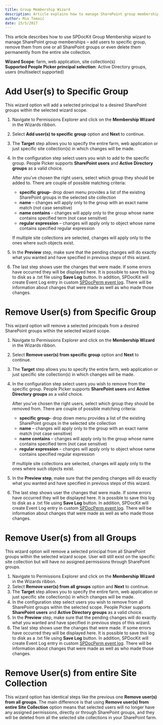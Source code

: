 ```yaml
---
title: Group Membership Wizard
description: Article explains how to manage SharePoint group memberships
author: Mia Tomaić
date: 25/5/2017
---
```


This article describes how to use SPDocKit Group Membership wizard to manage SharePoint group memberships – add users to specific group, remove them from one or all SharePoint groups or even delete them permanently from the entire site collection.

**Wizard Scope**: farm, web application, site collection(s)  
**Supported People Picker principal selection**: Active Directory groups, users (multiselect supported)

# Add User(s) to Specific Group
This wizard option will add a selected principal to a desired SharePoint groups within the selected wizard scope.
1. Navigate to Permissions Explorer and click on the **Membership Wizard** in the Wizards ribbon.  
2. Select **Add user(s) to specific group** option and **Next** to continue.
3. The **Target** step allows you to specify the entire farm, web application  or just specific site collection(s) in which changes will be made.
4. In the configuration step select users you wish to add to the specific group. People Picker supports **SharePoint users** and **Active Directory groups** as a valid choice.

    After you’ve chosen the right users, select which group they should be added to. There are couple of possible matching criteria:

    * **specific group**– drop down menu provides a list of the existing SharePoint groups in the selected site collection
    * **name** – changes will apply only to the group with an exact name match (not case sensitive)
    * **name contains** – changes will apply only to the group whose name contains specified term (not case sensitive)
    * **regular expression** – changes will apply only to object whose name contains specified regular expression

    If multiple site collections are selected, changes will apply only to the ones where such objects exist.

5. In the **Preview** step, make sure that the pending changes will do exactly what you wanted and have specified in previous steps of this wizard.
6. The last step shows user the changes that were made. If some errors have occurred they will be displayed here. It is possible to save this log to disk as a .txt file using **Save Log** button. In addition, SPDocKit will create Event Log entry in custom [SPDocPerm event log](#internal/permission-management/spdockit-permission-management-event-log). There will be information about changes that were made as well as who made those changes.

# Remove User(s) from Specific Group

This wizard option will remove a selected principals from a desired SharePoint groups within the selected wizard scope.

1. Navigate to Permissions Explorer and click on the **Membership Wizard** in the Wizards ribbon.
2. Select **Remove user(s) from specific group** option and **Next** to continue.
3. The **Target** step allows you to specify the entire farm, web application or just specific site collection(s) in which changes will be made.
4.  In the configuration step select users you wish to remove from the specific group. People Picker supports **SharePoint users** and **Active Directory groups** as a valid choice.

    After you’ve chosen the right users, select which group they should be removed from. There are couple of possible matching criteria:

    * **specific group**– drop down menu provides a list of the existing SharePoint groups in the selected site collection
    * **name** – changes will apply only to the group with an exact name match (not case sensitive)
    * **name contains** – changes will apply only to the group whose name contains specified term (not case sensitive)
    * **regular expression** – changes will apply only to object whose name contains specified regular expression

    If multiple site collections are selected, changes will apply only to the ones where such objects exist.

5. In the **Preview step**, make sure that the pending changes will do exactly what you wanted and have specified in previous steps of this wizard.

6. The last step shows user the changes that were made. If some errors have occurred they will be displayed here. It is possible to save this log to disk as a .txt file using **Save Log** button. In addition, SPDocKit will create Event Log entry in custom [SPDocPerm event log](#internal/permission-management/spdockit-permission-management-event-log). There will be information about changes that were made as well as who made those changes.

# Remove User(s) from all Groups
This wizard option will remove a selected principal from all SharePoint groups within the selected wizard scope. User will still exist on the specific site collection but will have no assigned permissions through SharePoint groups.
1.  Navigate to Permissions Explorer and click on the **Membership Wizard** in the Wizards ribbon.
2.  Select **Remove user(s) from all groups** option and **Next** to continue.
3. The **Target** step allows you to specify the entire farm, web application or just specific site collection(s) in which changes will be made.
4.  In the configuration step select users you wish to remove from all SharePoint groups within the selected scope. People Picker supports **SharePoint users** and **Active Directory groups** as a valid choice.
5. In the **Preview** step, make sure that the pending changes will do exactly what you wanted and have specified in previous steps of this wizard.
6.  The last step shows user the changes that were made. If some errors have occurred they will be displayed here. It is possible to save this log to disk as a .txt file using **Save Log** button. In addition, SPDocKit will create Event Log entry in custom [SPDocPerm event log](#internal/permission-management/spdockit-permission-management-event-log). There will be information about changes that were made as well as who made those changes.

# Remove User(s) from entire Site Collection
This wizard option has identical steps like the previous one **Remove user(s) from all groups**. The main difference is that using **Remove user(s) from entire Site Collection** option means that selected users will no longer have any assigned permissions, directly or through SharePoint groups, and they will be deleted from all the selected site collections in your SharePoint farm.